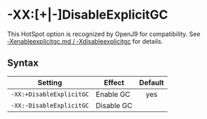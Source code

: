 ﻿<!--
* Copyright (c) 2017, 2019 IBM Corp. and others
*
* This program and the accompanying materials are made
* available under the terms of the Eclipse Public License 2.0
* which accompanies this distribution and is available at
* https://www.eclipse.org/legal/epl-2.0/ or the Apache
* License, Version 2.0 which accompanies this distribution and
* is available at https://www.apache.org/licenses/LICENSE-2.0.
*
* This Source Code may also be made available under the
* following Secondary Licenses when the conditions for such
* availability set forth in the Eclipse Public License, v. 2.0
* are satisfied: GNU General Public License, version 2 with
* the GNU Classpath Exception [1] and GNU General Public
* License, version 2 with the OpenJDK Assembly Exception [2].
*
* [1] https://www.gnu.org/software/classpath/license.html
* [2] http://openjdk.java.net/legal/assembly-exception.html
*
* SPDX-License-Identifier: EPL-2.0 OR Apache-2.0 OR GPL-2.0 WITH
* Classpath-exception-2.0 OR LicenseRef-GPL-2.0 WITH Assembly-exception
-->

# -XX:[+|-]DisableExplicitGC

This HotSpot option is recognized by OpenJ9 for compatibility. See [‑Xenableexplicitgc.md / ‑Xdisableexplicitgc](xenableexplicitgc.md) for details.

## Syntax

| Setting                  | Effect     | Default                                                                            |
|--------------------------|------------|:----------------------------------------------------------------------------------:|
| `-XX:+DisableExplicitGC` | Enable GC  | <i class="fa fa-check" aria-hidden="true"></i><span class="sr-only">yes</span> |
| `-XX:-DisableExplicitGC` | Disable GC |                                                                                    |

<!-- ==== END OF TOPIC ==== xxdisableexplicitgc.md ==== -->